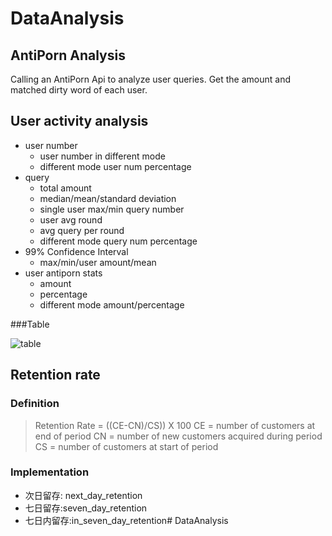# DataAnalysis

## AntiPorn Analysis
Calling an AntiPorn Api to analyze user queries. Get the amount and matched dirty word of each user.

## User activity analysis
- user number
  - user number in different mode
  - different mode user num percentage
- query
  - total amount
  - median/mean/standard deviation
  - single user max/min query number
  - user avg round
  - avg query per round
  - different mode query num percentage
- 99% Confidence Interval
  - max/min/user amount/mean
- user antiporn stats
  - amount
  - percentage
  - different mode amount/percentage

###Table

![table](/Users/tangjin02/Desktop/table.png)

## Retention rate 
### Definition
> Retention Rate = ((CE-CN)/CS)) X 100
  CE = number of customers at end of period
  CN = number of new customers acquired during period
  CS = number of customers at start of period

### Implementation
- 次日留存: next_day_retention
- 七日留存:seven_day_retention
- 七日内留存:in_seven_day_retention# DataAnalysis
